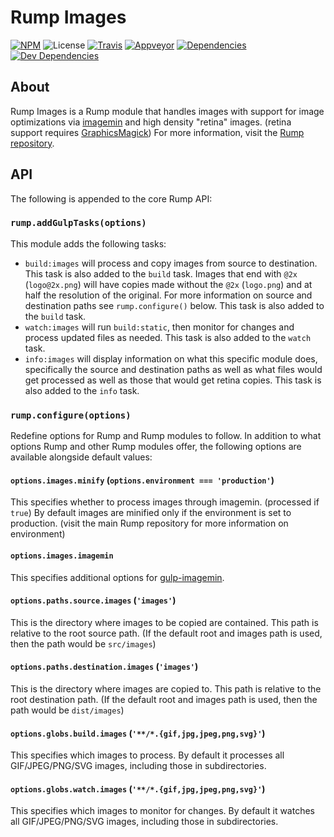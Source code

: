 # Rump Images
[![NPM](http://img.shields.io/npm/v/rump-images.svg?style=flat-square)](https://www.npmjs.org/package/rump-images)
![License](http://img.shields.io/npm/l/rump-images.svg?style=flat-square)
[![Travis](http://img.shields.io/travis/rumps/rump-images.svg?style=flat-square&label=travis)](https://travis-ci.org/rumps/rump-images)
[![Appveyor](http://img.shields.io/appveyor/ci/jupl/rump-images.svg?style=flat-square&label=appveyor)](https://ci.appveyor.com/project/jupl/rump-images)
[![Dependencies](http://img.shields.io/david/rumps/rump-images.svg?style=flat-square)](https://david-dm.org/rumps/rump-images)
[![Dev Dependencies](http://img.shields.io/david/dev/rumps/rump-images.svg?style=flat-square)](https://david-dm.org/rumps/rump-images#info=devDependencies)


## About
Rump Images is a Rump module that handles images with support for image
optimizations via [imagemin](https://github.com/imagemin/imagemin) and high
density "retina" images. (retina support requires
[GraphicsMagick](http://www.graphicsmagick.org/)) For more information, visit
the [Rump repository](https://github.com/rumps/rump).


## API
The following is appended to the core Rump API:

### `rump.addGulpTasks(options)`
This module adds the following tasks:

- `build:images` will process and copy images from source to destination. This
task is also added to the `build` task. Images that end with `@2x`
(`logo@2x.png`) will have copies made without the `@2x` (`logo.png`) and at
half the resolution of the original. For more information on source and
destination paths see `rump.configure()` below. This task is also added to the
`build` task.
- `watch:images` will run `build:static`, then monitor for changes and process
updated files as needed. This task is also added to the `watch` task.
- `info:images` will display information on what this specific module does,
specifically the source and destination paths as well as what files would get
processed as well as those that would get retina copies. This task is also
added to the `info` task.

### `rump.configure(options)`
Redefine options for Rump and Rump modules to follow. In addition to what
options Rump and other Rump modules offer, the following options are
available alongside default values:

#### `options.images.minify` (`options.environment === 'production'`)
This specifies whether to process images through imagemin. (processed if
`true`) By default images are minified only if the environment is set to
production. (visit the main Rump repository for more information on
environment)

#### `options.images.imagemin`
This specifies additional options for
[gulp-imagemin](https://github.com/sindresorhus/gulp-imagemin).

#### `options.paths.source.images` (`'images'`)
This is the directory where images to be copied are contained. This path is
relative to the root source path. (If the default root and images path is used,
then the path would be `src/images`)

#### `options.paths.destination.images` (`'images'`)
This is the directory where images are copied to. This path is relative to the
root destination path. (If the default root and images path is used, then the
path would be `dist/images`)

#### `options.globs.build.images` (`'**/*.{gif,jpg,jpeg,png,svg}'`)
This specifies which images to process. By default it processes all
GIF/JPEG/PNG/SVG images, including those in subdirectories.

#### `options.globs.watch.images` (`'**/*.{gif,jpg,jpeg,png,svg}'`)
This specifies which images to monitor for changes. By default it watches all
GIF/JPEG/PNG/SVG images, including those in subdirectories.
